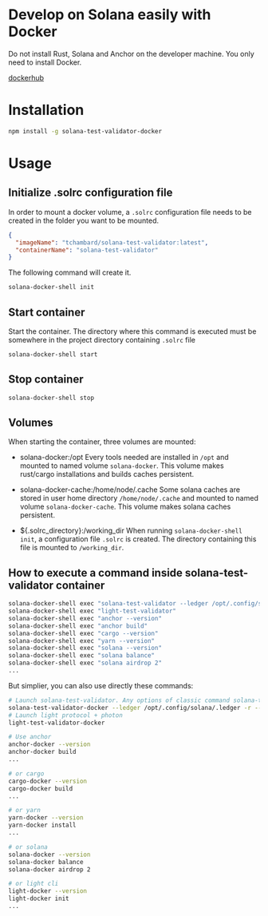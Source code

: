# Develop on Solana easily with Docker

Do not install Rust, Solana and Anchor on the developer machine.
You only need to install Docker.

[dockerhub](https://hub.docker.com/r/tchambard/solana-test-validator)

# Installation

```sh
npm install -g solana-test-validator-docker
```

# Usage

## Initialize .solrc configuration file

In order to mount a docker volume, a `.solrc` configuration file needs to be created in the folder you want to be mounted.

```json
{
  "imageName": "tchambard/solana-test-validator:latest",
  "containerName": "solana-test-validator"
}
```

The following command will create it.

```sh
solana-docker-shell init
```

## Start container

Start the container. The directory where this command is executed must be somewhere in the project directory containing `.solrc` file

```sh
solana-docker-shell start
```


## Stop container

```sh
solana-docker-shell stop
```

## Volumes

When starting the container, three volumes are mounted:

- solana-docker:/opt
  Every tools needed are installed in `/opt` and mounted to named volume `solana-docker`.
  This volume makes rust/cargo installations and builds caches persistent.

- solana-docker-cache:/home/node/.cache
  Some solana caches are stored in user home directory `/home/node/.cache` and mounted to named volume `solana-docker-cache`.
  This volume makes solana caches persistent.

- ${.solrc_directory}:/working_dir
  When running `solana-docker-shell init`, a configuration file `.solrc` is created. The directory containing this file is mounted to `/working_dir`.

## How to execute a command inside solana-test-validator container

```sh
solana-docker-shell exec "solana-test-validator --ledger /opt/.config/solana/.ledger -r --bind-address 0.0.0.0 --rpc-port 8899"
solana-docker-shell exec "light-test-validator"
solana-docker-shell exec "anchor --version"
solana-docker-shell exec "anchor build"
solana-docker-shell exec "cargo --version"
solana-docker-shell exec "yarn --version"
solana-docker-shell exec "solana --version"
solana-docker-shell exec "solana balance"
solana-docker-shell exec "solana airdrop 2"
...
```

But simplier, you can also use directly these commands:

```sh
# Launch solana-test-validator. Any options of classic command solana-test-validator are supported...
solana-test-validator-docker --ledger /opt/.config/solana/.ledger -r --bind-address 0.0.0.0 --rpc-port 8899
# Launch light protocol + photon
light-test-validator-docker

# Use anchor
anchor-docker --version
anchor-docker build
...

# or cargo
cargo-docker --version
cargo-docker build
...

# or yarn
yarn-docker --version
yarn-docker install
...

# or solana
solana-docker --version
solana-docker balance
solana-docker airdrop 2

# or light cli
light-docker --version
light-docker init
...
```

#